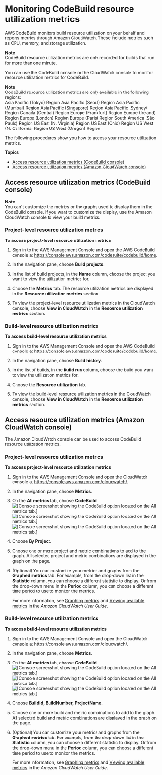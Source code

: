 # Monitoring CodeBuild resource utilization metrics<a name="monitoring-utilization-metrics"></a>

AWS CodeBuild monitors build resource utilization on your behalf and reports metrics through Amazon CloudWatch\. These include metrics such as CPU, memory, and storage utilization\.

**Note**  
CodeBuild resource utilization metrics are only recorded for builds that run for more than one minute\.

You can use the CodeBuild console or the CloudWatch console to monitor resource utilization metrics for CodeBuild\. 

**Note**  
CodeBuild resource utilization metrics are only available in the following regions:  
Asia Pacific \(Tokyo\) Region
Asia Pacific \(Seoul\) Region
Asia Pacific \(Mumbai\) Region
Asia Pacific \(Singapore\) Region
Asia Pacific \(Sydney\) Region
Canada \(Central\) Region
Europe \(Frankfurt\) Region
Europe \(Ireland\) Region
Europe \(London\) Region
Europe \(Paris\) Region
South America \(São Paulo\) Region
US East \(N\. Virginia\) Region
US East \(Ohio\) Region
US West \(N\. California\) Region
US West \(Oregon\) Region

The following procedures show you how to access your resource utilization metrics\.

**Topics**
+ [Access resource utilization metrics \(CodeBuild console\)](#utilization-metrics-codebuild-console)
+ [Access resource utilization metrics \(Amazon CloudWatch console\)](#utilization-metrics-cloudwatch-console)

## Access resource utilization metrics \(CodeBuild console\)<a name="utilization-metrics-codebuild-console"></a>

**Note**  
You can't customize the metrics or the graphs used to display them in the CodeBuild console\. If you want to customize the display, use the Amazon CloudWatch console to view your build metrics\. 

### Project\-level resource utilization metrics<a name="codebuild-console-project-level-utilization"></a>

**To access project\-level resource utilization metrics**

1. Sign in to the AWS Management Console and open the AWS CodeBuild console at [https://console\.aws\.amazon\.com/codesuite/codebuild/home](https://console.aws.amazon.com/codesuite/codebuild/home)\.

1. In the navigation pane, choose **Build projects**\.

1. In the list of build projects, in the **Name** column, choose the project you want to view the utilization metrics for\.

1. Choose the **Metrics** tab\. The resource utilization metrics are displayed in the **Resource utilization metrics** section\.

1. To view the project\-level resource utilization metrics in the CloudWatch console, choose **View in CloudWatch** in the **Resource utilization metrics** section\.

### Build\-level resource utilization metrics<a name="codebuild-console-build-level-utilization"></a>

**To access build\-level resource utilization metrics**

1. Sign in to the AWS Management Console and open the AWS CodeBuild console at [https://console\.aws\.amazon\.com/codesuite/codebuild/home](https://console.aws.amazon.com/codesuite/codebuild/home)\.

1. In the navigation pane, choose **Build history**\.

1. In the list of builds, in the **Build run** column, choose the build you want to view the utilization metrics for\.

1. Choose the **Resource utilization** tab\.

1. To view the build\-level resource utilization metrics in the CloudWatch console, choose **View in CloudWatch** in the **Resource utilization metrics** section\.

## Access resource utilization metrics \(Amazon CloudWatch console\)<a name="utilization-metrics-cloudwatch-console"></a>

The Amazon CloudWatch console can be used to access CodeBuild resource utilization metrics\.

### Project\-level resource utilization metrics<a name="cloudwatch-console-project-level-utilization"></a><a name="cw-project-cloudwatch-console"></a>

**To access project\-level resource utilization metrics**

1. Sign in to the AWS Management Console and open the CloudWatch console at [https://console\.aws\.amazon\.com/cloudwatch/](https://console.aws.amazon.com/cloudwatch/)\.

1. In the navigation pane, choose **Metrics**\.

1. On the **All metrics** tab, choose **CodeBuild**\.  
![\[Console screenshot showing the CodeBuild option located on the All metrics tab.\]](http://docs.aws.amazon.com/codebuild/latest/userguide/images/codebuild-metrics-in-cw.png)![\[Console screenshot showing the CodeBuild option located on the All metrics tab.\]](http://docs.aws.amazon.com/codebuild/latest/userguide/)![\[Console screenshot showing the CodeBuild option located on the All metrics tab.\]](http://docs.aws.amazon.com/codebuild/latest/userguide/)

1. Choose **By Project**\.

1. Choose one or more project and metric combinations to add to the graph\. All selected project and metric combinations are displayed in the graph on the page\.

1. \(Optional\) You can customize your metrics and graphs from the **Graphed metrics** tab\. For example, from the drop\-down list in the **Statistic** column, you can choose a different statistic to display\. Or from the drop\-down menu in the **Period** column, you can choose a different time period to use to monitor the metrics\. 

   For more information, see [Graphing metrics](https://docs.aws.amazon.com/AmazonCloudWatch/latest/monitoring/graph_metrics.html) and [Viewing available metrics](https://docs.aws.amazon.com/AmazonCloudWatch/latest/monitoring/viewing_metrics_with_cloudwatch.html) in the *Amazon CloudWatch User Guide*\. 

### Build\-level resource utilization metrics<a name="cloudwatch-console-build-level-utilization"></a>

**To access build\-level resource utilization metrics**

1. Sign in to the AWS Management Console and open the CloudWatch console at [https://console\.aws\.amazon\.com/cloudwatch/](https://console.aws.amazon.com/cloudwatch/)\.

1. In the navigation pane, choose **Metrics**\.

1. On the **All metrics** tab, choose **CodeBuild**\.  
![\[Console screenshot showing the CodeBuild option located on the All metrics tab.\]](http://docs.aws.amazon.com/codebuild/latest/userguide/images/codebuild-metrics-in-cw.png)![\[Console screenshot showing the CodeBuild option located on the All metrics tab.\]](http://docs.aws.amazon.com/codebuild/latest/userguide/)![\[Console screenshot showing the CodeBuild option located on the All metrics tab.\]](http://docs.aws.amazon.com/codebuild/latest/userguide/)

1. Choose **BuildId, BuildNumber, ProjectName**\.

1. Choose one or more build and metric combinations to add to the graph\. All selected build and metric combinations are displayed in the graph on the page\.

1. \(Optional\) You can customize your metrics and graphs from the **Graphed metrics** tab\. For example, from the drop\-down list in the **Statistic** column, you can choose a different statistic to display\. Or from the drop\-down menu in the **Period** column, you can choose a different time period to use to monitor the metrics\. 

   For more information, see [Graphing metrics](https://docs.aws.amazon.com/AmazonCloudWatch/latest/monitoring/graph_metrics.html) and [Viewing available metrics](https://docs.aws.amazon.com/AmazonCloudWatch/latest/monitoring/viewing_metrics_with_cloudwatch.html) in the *Amazon CloudWatch User Guide*\. 